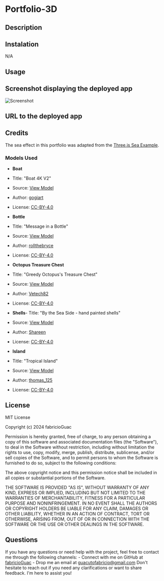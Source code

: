 # Portfolio-3D

## Description 



## Instalation

N/A

## Usage



## Screenshot displaying the deployed app

![Screenshot]()

## URL to the deployed app



## Credits

The sea effect in this portfolio was adapted from the [Three.js Sea Example](https://threejs.org/examples/webgl_shaders_ocean.html).

### Models Used

- **Boat**
- Title: "Boat 4K V2"
- Source: [View Model](https://sketchfab.com/3d-models/boat-4k-v2-694a88d9ce644110875c9ba4e1c0ebf5)
- Author: [gogiart](https://sketchfab.com/agt14032032013)
- License: [CC-BY-4.0](http://creativecommons.org/licenses/by/4.0/)

- **Bottle**
- Title: "Message in a Bottle"
- Source: [View Model](https://sketchfab.com/3d-models/message-in-a-bottle-2e738dfccbf34ec4bfbaf2c1d1203911)
- Author: [rollthebryce](https://sketchfab.com/rollthebryce)
- License: [CC-BY-4.0](http://creativecommons.org/licenses/by/4.0/)

- **Octopus Treasure Chest**
- Title: "Greedy Octopus's Treasure Chest"
- Source: [View Model](https://sketchfab.com/3d-models/greedy-octopuss-treasure-chest-b5648165558e40419f766989e461731d)
- Author: [Vetech82](https://sketchfab.com/Vetech82)
- License: [CC-BY-4.0](http://creativecommons.org/licenses/by/4.0/)

- **Shells**- Title: "By the Sea Side - hand painted shells"
- Source: [View Model](https://sketchfab.com/3d-models/by-the-sea-side-hand-painted-shells-0948b5dcafdb4551a3eb20220b82bfaa)
- Author: [Shareen](https://sketchfab.com/sh.busaidi)
- License: [CC-BY-4.0](http://creativecommons.org/licenses/by/4.0/)

- **Island**
- Title: "Tropical Island"
- Source: [View Model](https://sketchfab.com/3d-models/tropical-island-69059d6628c74d8a9dd1f63f65eed224)
- Author: [thomas_125](https://sketchfab.com/thomas_125)
- License: [CC-BY-4.0](http://creativecommons.org/licenses/by/4.0/)




## License

MIT License

Copyright (c) 2024 fabricioGuac

Permission is hereby granted, free of charge, to any person obtaining a copy
of this software and associated documentation files (the "Software"), to deal
in the Software without restriction, including without limitation the rights
to use, copy, modify, merge, publish, distribute, sublicense, and/or sell
copies of the Software, and to permit persons to whom the Software is
furnished to do so, subject to the following conditions:

The above copyright notice and this permission notice shall be included in all
copies or substantial portions of the Software.

THE SOFTWARE IS PROVIDED "AS IS", WITHOUT WARRANTY OF ANY KIND, EXPRESS OR
IMPLIED, INCLUDING BUT NOT LIMITED TO THE WARRANTIES OF MERCHANTABILITY,
FITNESS FOR A PARTICULAR PURPOSE AND NONINFRINGEMENT. IN NO EVENT SHALL THE
AUTHORS OR COPYRIGHT HOLDERS BE LIABLE FOR ANY CLAIM, DAMAGES OR OTHER
LIABILITY, WHETHER IN AN ACTION OF CONTRACT, TORT OR OTHERWISE, ARISING FROM,
OUT OF OR IN CONNECTION WITH THE SOFTWARE OR THE USE OR OTHER DEALINGS IN THE
SOFTWARE.

## Questions

If you have any questions or need help with the project, feel free to contact me through the following channels: - Connect with me on GitHub at [fabricioGuac](https://github.com/fabricioGuac)  - Drop me an email at [guacutofabricio@gmail.com](https://github.com/guacutofabricio@gmail.com)   Don't hesitate to reach out if you need any clarifications or want to share feedback. I'm here to assist you!